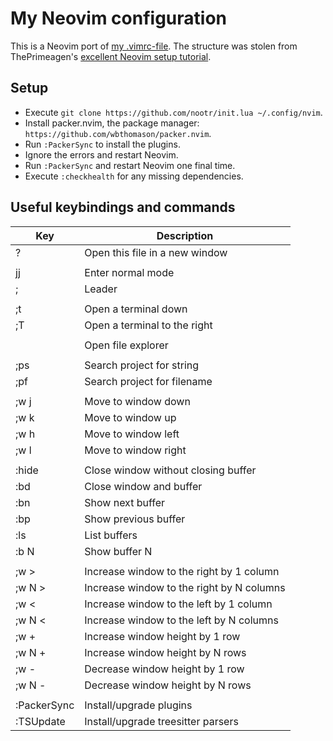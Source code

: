 # My Neovim configuration

This is a Neovim port of [my .vimrc-file](https://github.com/nootr/dotfiles). The
structure was stolen from ThePrimeagen's
[excellent Neovim setup tutorial](https://www.youtube.com/watch?v=w7i4amO_zaE).


## Setup

* Execute `git clone https://github.com/nootr/init.lua ~/.config/nvim`.
* Install packer.nvim, the package manager: `https://github.com/wbthomason/packer.nvim`.
* Run `:PackerSync` to install the plugins.
* Ignore the errors and restart Neovim.
* Run `:PackerSync` and restart Neovim one final time.
* Execute `:checkhealth` for any missing dependencies.


## Useful keybindings and commands

| Key            | Description                               |
| -------------- | ----------------------------------------- |
| ?              | Open this file in a new window            |
|                |                                           |
| jj             | Enter normal mode                         |
| ;              | Leader                                    |
|                |                                           |
| ;t             | Open a terminal down                      |
| ;T             | Open a terminal to the right              |
|                |                                           |
| <Tab>          | Open file explorer                        |
|                |                                           |
| ;ps            | Search project for string                 |
| ;pf            | Search project for filename               |
|                |                                           |
| ;w j           | Move to window down                       |
| ;w k           | Move to window up                         |
| ;w h           | Move to window left                       |
| ;w l           | Move to window right                      |
|                |                                           |
| :hide          | Close window without closing buffer       |
| :bd            | Close window and buffer                   |
| :bn            | Show next buffer                          |
| :bp            | Show previous buffer                      |
| :ls            | List buffers                              |
| :b N           | Show buffer N                             |
|                |                                           |
| ;w >           | Increase window to the right by 1 column  |
| ;w N >         | Increase window to the right by N columns |
| ;w <           | Increase window to the left by 1 column   |
| ;w N <         | Increase window to the left by N columns  |
| ;w +           | Increase window height by 1 row           |
| ;w N +         | Increase window height by N rows          |
| ;w -           | Decrease window height by 1 row           |
| ;w N -         | Decrease window height by N rows          |
|                |                                           |
| :PackerSync    | Install/upgrade plugins                   |
| :TSUpdate      | Install/upgrade treesitter parsers        |
